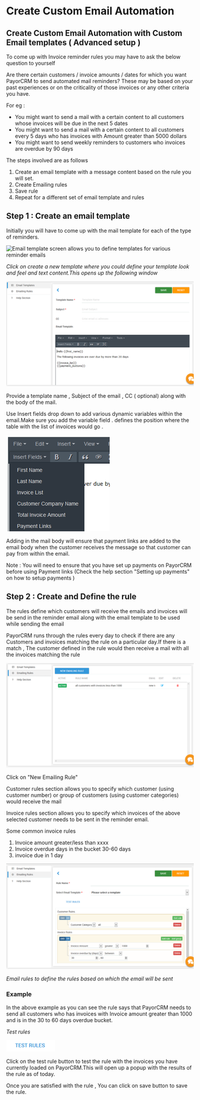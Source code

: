 # Create Custom Email Automation

## Create Custom Email Automation with Custom Email templates \( Advanced setup \)

To come up with Invoice reminder rules you may have to ask the below question to yourself

Are there certain customers / invoice amounts / dates for which you want PayorCRM to send automated mail reminders? These may be based on your past experiences or on the criticality of those invoices or any other criteria you have.

For eg :

* You might want to send a mail with a certain content to all customers whose invoices will be due in the next 5 dates
* You might want to send a mail with a certain content to all customers every 5 days who has invoices with Amount greater than 5000 dollars
* You might want to send weekly reminders to customers who invoices are overdue by 90 days

The steps involved are as follows

1. Create an email template with a message content based on the rule you will set.
2. Create Emailing rules
3. Save rule 
4. Repeat for a different set of email template and rules

## Step 1 : Create an email template

Initially you will have to come up with the mail template for each of the type of reminders.

![Email template screen allows you to define templates for various reminder emails](http://www.payorcrm.com/wp-content/uploads/2018/01/Email-template.png)

_Click on create a new template where you could define your template look and feel and text content.This opens up the following window_

![](../.gitbook/assets/emailtemplate.PNG)

Provide a template name , Subject of the email , CC \( optional\) along with the body of the mail.

Use Insert fields drop down to add various dynamic variables within the email.Make sure you add the variable field .  defines the position where the table with the list of invoices would go .

![](../.gitbook/assets/insertfields3.PNG)

Adding  in the mail body will ensure that payment links are added to the email body when the customer receives the message so that customer can pay from within the email.

Note : You will need to ensure that you have set up payments on PayorCRM before using Payment links \(Check the help section "Setting up payments" on how to setup payments \)

## Step 2 : Create and Define the rule

The rules define which customers will receive the emails and invoices will be send in the reminder email along with the email template to be used while sending the email

PayorCRM runs through the rules every day to check if there are any Customers and invoices matching the rule on a particular day.If there is a match , The customer defined in the rule would then receive a mail with all the invoices matching the rule

![](../.gitbook/assets/emailrules.PNG)

Click on "New Emailing Rule"

Customer rules section allows you to specify which customer \(using customer number\) or group of customers \(using customer categories\) would receive the mail

Invoice rules section allows you to specify which invoices of the above selected customer needs to be sent in the reminder email.

Some common invoice rules  
1. Invoice amount greater/less than xxxx  
2. Invoice overdue days in the bucket 30-60 days  
3. invoice due in 1 day

![](../.gitbook/assets/emailingrules-new.PNG)

_Email rules to define the rules based on which the email will be sent_

### Example

In the above example as you can see the rule says that PayorCRM needs to send all customers who has invoices with Invoice amount greater than 1000 and is in the 30 to 60 days overdue bucket.

_Test rules_

![](../.gitbook/assets/testrules.PNG)

Click on the test rule button to test the rule with the invoices you have currently loaded on PayorCRM.This will open up a popup with the results of the rule as of today.

Once you are satisfied with the rule , You can click on save button to save the rule.

